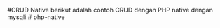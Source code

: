 #CRUD Native
berikut adalah contoh CRUD dengan PHP native dengan mysqli.#   p h p - n a t i v e  
 